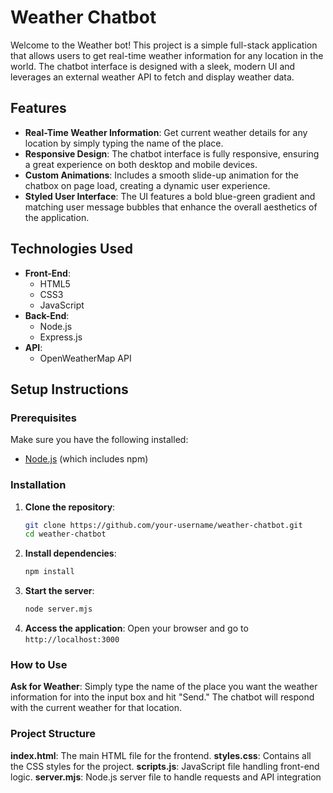 # Weather Chatbot

Welcome to the Weather bot! This project is a simple full-stack application that allows users to get real-time weather information for any location in the world. The chatbot interface is designed with a sleek, modern UI and leverages an external weather API to fetch and display weather data.

## Features

- **Real-Time Weather Information**: Get current weather details for any location by simply typing the name of the place.
- **Responsive Design**: The chatbot interface is fully responsive, ensuring a great experience on both desktop and mobile devices.
- **Custom Animations**: Includes a smooth slide-up animation for the chatbox on page load, creating a dynamic user experience.
- **Styled User Interface**: The UI features a bold blue-green gradient and matching user message bubbles that enhance the overall aesthetics of the application.

## Technologies Used

- **Front-End**:
  - HTML5
  - CSS3
  - JavaScript
- **Back-End**:
  - Node.js
  - Express.js
- **API**:
  - OpenWeatherMap API

## Setup Instructions

### Prerequisites

Make sure you have the following installed:

- [Node.js](https://nodejs.org/) (which includes npm)

### Installation

1. **Clone the repository**:
   ```bash
   git clone https://github.com/your-username/weather-chatbot.git
   cd weather-chatbot

2. **Install dependencies**:
   ```bash
   npm install

3. **Start the server**:
   ```bash
   node server.mjs

3. **Access the application**:
Open your browser and go to `http://localhost:3000`

### How to Use

**Ask for Weather**: Simply type the name of the place you want the weather information for into the input box and hit "Send." The chatbot will respond with the current weather for that location.

### Project Structure

**index.html**: The main HTML file for the frontend.
**styles.css**: Contains all the CSS styles for the project.
**scripts.js**: JavaScript file handling front-end logic.
**server.mjs**: Node.js server file to handle requests and API integration